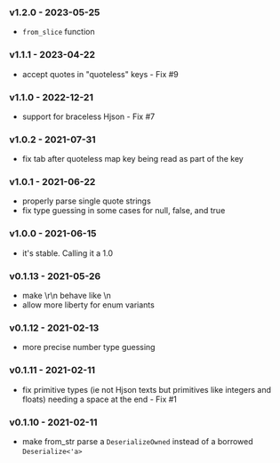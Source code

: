 <a name="v1.2.0"></a>
### v1.2.0 - 2023-05-25
- `from_slice` function

<a name="v1.1.1"></a>
### v1.1.1 - 2023-04-22
- accept quotes in "quoteless" keys - Fix #9

<a name="v1.1.0"></a>
### v1.1.0 - 2022-12-21
- support for braceless Hjson - Fix #7

<a name="v1.0.2"></a>
### v1.0.2 - 2021-07-31
- fix tab after quoteless map key being read as part of the key

<a name="v1.0.1"></a>
### v1.0.1 - 2021-06-22
- properly parse single quote strings
- fix type guessing in some cases for null, false, and true

<a name="v1.0.0"></a>
### v1.0.0 - 2021-06-15
- it's stable. Calling it a 1.0

<a name="v0.1.13"></a>
### v0.1.13 - 2021-05-26
- make \r\n behave like \n
- allow more liberty for enum variants

<a name="v0.1.12"></a>
### v0.1.12 - 2021-02-13
- more precise number type guessing

<a name="v0.1.11"></a>
### v0.1.11 - 2021-02-11
- fix primitive types (ie not Hjson texts but primitives like integers and floats) needing a space at the end - Fix #1

<a name="v0.1.10"></a>
### v0.1.10 - 2021-02-11
- make from_str parse a `DeserializeOwned` instead of a borrowed `Deserialize<'a>`
